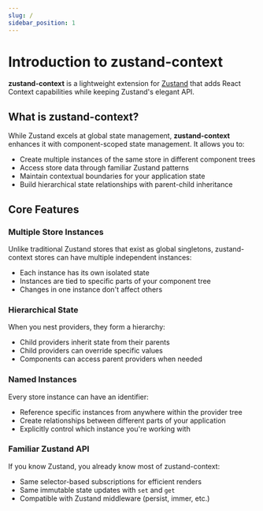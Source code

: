 ```yaml
---
slug: /
sidebar_position: 1
---
```


# Introduction to zustand-context

**zustand-context** is a lightweight extension for [Zustand](https://github.com/pmndrs/zustand) that adds React Context capabilities while keeping Zustand's elegant API.

## What is zustand-context?

While Zustand excels at global state management, **zustand-context** enhances it with component-scoped state management. It allows you to:

- Create multiple instances of the same store in different component trees
- Access store data through familiar Zustand patterns
- Maintain contextual boundaries for your application state
- Build hierarchical state relationships with parent-child inheritance

## Core Features

### Multiple Store Instances

Unlike traditional Zustand stores that exist as global singletons, zustand-context stores can have multiple independent instances:

- Each instance has its own isolated state
- Instances are tied to specific parts of your component tree
- Changes in one instance don't affect others

### Hierarchical State

When you nest providers, they form a hierarchy:

- Child providers inherit state from their parents
- Child providers can override specific values
- Components can access parent providers when needed

### Named Instances

Every store instance can have an identifier:

- Reference specific instances from anywhere within the provider tree
- Create relationships between different parts of your application
- Explicitly control which instance you're working with

### Familiar Zustand API

If you know Zustand, you already know most of zustand-context:

- Same selector-based subscriptions for efficient renders
- Same immutable state updates with `set` and `get`
- Compatible with Zustand middleware (persist, immer, etc.)
